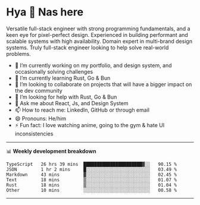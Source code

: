 # Hya 👋 Nas here

Versatile full-stack engineer with strong programming fundamentals, and a keen eye for pixel-perfect design. Experienced in building performant and scalable systems with high availability. Domain expert in multi-brand design systems. Truly full-stack engineer looking to help solve real-world problems.

- 🔭 I’m currently working on my portfolio, and design system, and occasionally solving challenges
- 🌱 I’m currently learning Rust, Go & Bun
- 👯 I’m looking to collaborate on projects that will have a bigger impact on the dev community
- 🤔 I’m looking for help with Rust, Go & Bun
- 💬 Ask me about React, Js, and Design System
- 📫 How to reach me: LinkedIn, GitHub or through email
- 😄 Pronouns: He/him
- ⚡ Fun fact: I love watching anime, going to the gym & hate UI inconsistencies

-------
📊 **Weekly development breakdown**
<!--START_SECTION:waka-->

```text
TypeScript   26 hrs 39 mins  ██████████████████████▓░░   90.15 %
JSON         1 hr 2 mins     █░░░░░░░░░░░░░░░░░░░░░░░░   03.49 %
Markdown     43 mins         ▓░░░░░░░░░░░░░░░░░░░░░░░░   02.45 %
Text         18 mins         ▒░░░░░░░░░░░░░░░░░░░░░░░░   01.07 %
Rust         18 mins         ▒░░░░░░░░░░░░░░░░░░░░░░░░   01.04 %
Other        10 mins         ░░░░░░░░░░░░░░░░░░░░░░░░░   00.58 %
```

<!--END_SECTION:waka-->
-------
